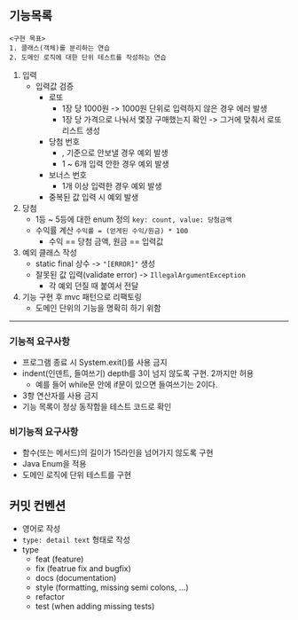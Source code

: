 ## 기능목록

```
<구현 목표>
1. 클래스(객체)를 분리하는 연습
2. 도메인 로직에 대한 단위 테스트를 작성하는 연습
```

1. 입력
   - 입력값 검증
     - 로또 
       - 1장 당 1000원 -> 1000원 단위로 입력하지 않은 경우 에러 발생
       - 1장 당 가격으로 나눠서 몇장 구매했는지 확인 -> 그거에 맞춰서 로또 리스트 생성
     - 당첨 번호 
       - , 기준으로 안보낼 경우 예외 발생
       - 1 ~ 6개 입력 안한 경우 예외 발생
     - 보너스 번호
       - 1개 이상 입력한 경우 예외 발생
     - 중복된 값 입력 시 예외 발생
2. 당첨
    - 1등 ~ 5등에 대한 enum 정의 `key: count, value: 당첨금액`
    - 수익률 계산 `수익률 = (얻게된 수익/원금) * 100`
      - 수익 == 당첨 금액, 원금 == 입력값
3. 예외 클래스 작성
   - static final 상수 -> `"[ERROR]"` 생성
   - 잘못된 값 입력(validate error) -> `IllegalArgumentException`
     - 각 예외 던질 때 붙여서 전달
4. 기능 구현 후 mvc 패턴으로 리팩토링
   - 도메인 단위의 기능을 명확히 하기 위함
---

### 기능적 요구사항
- 프로그램 종료 시 System.exit()를 사용 금지
- indent(인덴트, 들여쓰기) depth를 3이 넘지 않도록 구현. 2까지만 허용
  - 예를 들어 while문 안에 if문이 있으면 들여쓰기는 2이다. 
- 3항 연산자를 사용 금지
- 기능 목록이 정상 동작함을 테스트 코드로 확인

### 비기능적 요구사항
- 함수(또는 메서드)의 길이가 15라인을 넘어가지 않도록 구현
- Java Enum을 적용
- 도메인 로직에 단위 테스트를 구현


## 커밋 컨벤션

- 영어로 작성
- `type: detail text` 형태로 작성
- type
    - feat (feature)
    - fix (featrue fix and bugfix)
    - docs (documentation)
    - style (formatting, missing semi colons, …)
    - refactor
    - test (when adding missing tests)
